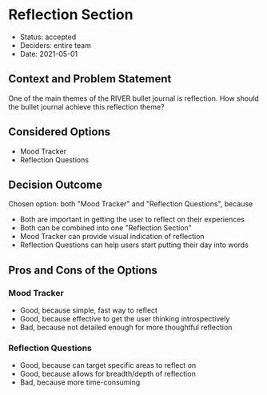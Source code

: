 # Reflection Section

* Status: accepted
* Deciders: entire team
* Date: 2021-05-01

## Context and Problem Statement

One of the main themes of the RIVER bullet journal is reflection.
How should the bullet journal achieve this reflection theme?

## Considered Options

* Mood Tracker
* Reflection Questions

## Decision Outcome
Chosen option: both "Mood Tracker" and "Reflection Questions", because

* Both are important in getting the user to reflect on their experiences
* Both can be combined into one "Reflection Section" 
* Mood Tracker can provide visual indication of reflection
* Reflection Questions can help users start putting their day into words

## Pros and Cons of the Options 

### Mood Tracker
* Good, because simple, fast way to reflect
* Good, because effective to get the user thinking introspectively
* Bad, because not detailed enough for more thoughtful reflection

### Reflection Questions
* Good, because can target specific areas to reflect on
* Good, because allows for breadth/depth of reflection
* Bad, because more time-consuming